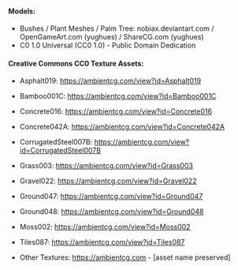 #### Models:
* Bushes / Plant Meshes / Palm Tree: nobiax.deviantart.com / OpenGameArt.com (yughues) / ShareCG.com (yughues)
* C0 1.0 Universal (CC0 1.0) - Public Domain Dedication


#### Creative Commons CC0 Texture Assets:
* Asphalt019: https://ambientcg.com/view?id=Asphalt019
* Bamboo001C: https://ambientcg.com/view?id=Bamboo001C
* Concrete016: https://ambientcg.com/view?id=Concrete016
* Concrete042A: https://ambientcg.com/view?id=Concrete042A
* CorrugatedSteel007B: https://ambientcg.com/view?id=CorrugatedSteel007B
* Grass003: https://ambientcg.com/view?id=Grass003
* Gravel022: https://ambientcg.com/view?id=Gravel022
* Ground047: https://ambientcg.com/view?id=Ground047
* Ground048: https://ambientcg.com/view?id=Ground048
* Moss002: https://ambientcg.com/view?id=Moss002
* Tiles087: https://ambientcg.com/view?id=Tiles087

* Other Textures: https://ambientcg.com - [asset name preserved]